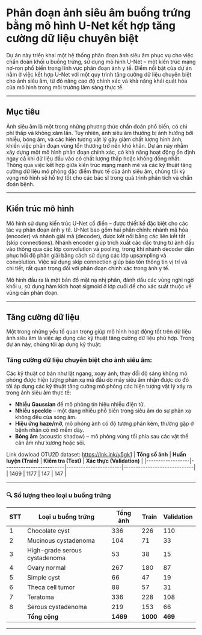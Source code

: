 # Phân đoạn ảnh siêu âm buồng trứng bằng mô hình U-Net kết hợp tăng cường dữ liệu chuyên biệt

Dự án này triển khai một hệ thống phân đoạn ảnh siêu âm phục vụ cho việc chẩn đoán khối u buồng trứng, sử dụng mô hình U-Net – một kiến trúc mạng nơ-ron phổ biến trong lĩnh vực phân đoạn ảnh y tế. Điểm nổi bật của dự án nằm ở việc kết hợp U-Net với một quy trình tăng cường dữ liệu chuyên biệt cho ảnh siêu âm, từ đó nâng cao độ chính xác và khả năng khái quát hóa của mô hình trong môi trường lâm sàng thực tế.

---

## Mục tiêu

Ảnh siêu âm là một trong những phương thức chẩn đoán phổ biến, có chi phí thấp và không xâm lấn. Tuy nhiên, ảnh siêu âm thường bị ảnh hưởng bởi nhiễu, bóng âm, và các hiện tượng vật lý gây giảm chất lượng hình ảnh, khiến việc phân đoạn vùng tổn thương trở nên khó khăn. Dự án này nhằm xây dựng một mô hình phân đoạn chính xác, có khả năng hoạt động ổn định ngay cả khi dữ liệu đầu vào có chất lượng thấp hoặc không đồng nhất. Thông qua việc kết hợp giữa kiến trúc mạng mạnh mẽ và các kỹ thuật tăng cường dữ liệu mô phỏng đặc điểm thực tế của ảnh siêu âm, chúng tôi kỳ vọng mô hình sẽ hỗ trợ tốt cho các bác sĩ trong quá trình phân tích và chẩn đoán bệnh.

---

## Kiến trúc mô hình

Mô hình sử dụng kiến trúc U-Net cổ điển – được thiết kế đặc biệt cho các tác vụ phân đoạn ảnh y tế. U-Net bao gồm hai phần chính: nhánh mã hóa (encoder) và nhánh giải mã (decoder), được kết nối bằng các liên kết tắt (skip connections). Nhánh encoder giúp trích xuất các đặc trưng từ ảnh đầu vào thông qua các lớp convolution và pooling, trong khi nhánh decoder dần phục hồi độ phân giải bằng cách sử dụng các lớp upsampling và convolution. Việc sử dụng skip connection giúp bảo tồn thông tin vị trí và chi tiết, rất quan trọng đối với phân đoạn chính xác trong ảnh y tế.

Mô hình đầu ra là một bản đồ mặt nạ nhị phân, đánh dấu các vùng nghi ngờ khối u, sử dụng hàm kích hoạt sigmoid ở lớp cuối để cho xác suất thuộc về vùng cần phân đoạn.

---

## Tăng cường dữ liệu

Một trong những yếu tố quan trọng giúp mô hình hoạt động tốt trên dữ liệu ảnh siêu âm là việc áp dụng các kỹ thuật tăng cường dữ liệu phù hợp. Trong dự án này, chúng tôi áp dụng kỹ thuật:

### Tăng cường dữ liệu chuyên biệt cho ảnh siêu âm:


Các kỹ thuật cơ bản như lật ngang, xoay ảnh, thay đổi độ sáng không mô phỏng được hiện tượng phản xạ mà đầu dò máy siêu âm nhận được do đó tôi áp dụng các kỹ thuật tăng cường mô phỏng các hiện tượng vật lý xảy ra trong ảnh siêu âm thực tế:
- **Nhiễu Gaussian** để mô phỏng tín hiệu nhiễu điện tử.
- **Nhiễu speckle** – một dạng nhiễu phổ biến trong siêu âm do sự phản xạ không đều của sóng âm.
- **Hiệu ứng haze/mờ**, mô phỏng ảnh có độ tương phản kém, thường gặp ở bệnh nhân có mô mềm dày.
- **Bóng âm** (acoustic shadow) – mô phỏng vùng tối phía sau các vật thể cản âm như xương hoặc sỏi.
  
Link dowload OTU2D dataset: https://lnk.ink/y5gk1
| **Tổng số ảnh** | **Huấn luyện (Train)** | **Kiểm tra (Test)** | **Xác thực (Validation)** |
|------------------|-------------------------|-----------------------|-----------------------------|
| 1469             | 1177                    | 147                   | 147                         |

---

### 🔍 Số lượng theo loại u buồng trứng

| STT | Loại u buồng trứng                | Tổng ảnh | Train | Validation |
|-----|-----------------------------------|----------|-------|------------|
| 1   | Chocolate cyst                    | 336      | 226   | 110        |
| 2   | Mucinous cystadenoma              | 104      | 71    | 33         |
| 3   | High-grade serous cystadenoma     | 53       | 38    | 15         |
| 4   | Ovary normal                      | 267      | 180   | 87         |
| 5   | Simple cyst                       | 66       | 47    | 19         |
| 6   | Theca cell tumor                  | 88       | 57    | 31         |
| 7   | Teratoma                          | 336      | 228   | 108        |
| 8   | Serous cystadenoma                | 219      | 153   | 66         |
|     | **Tổng cộng**                     | **1469** | **1000** | **469**    |

---


